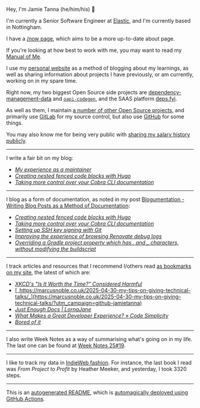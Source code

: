 Hey, I'm Jamie
Tanna (he/him/his) 👋

I'm currently a Senior Software Engineer at [Elastic](https://elastic.co/), and I'm currently based in Nottingham.

I have a [/now page](https://www.jvt.me/now/?utm_campaign=github-jamietanna), which aims to be a more up-to-date about page.

If you're looking at how best to work with me, you may want to read my [Manual of Me](https://manual.jvt.me/?utm_campaign=github-jamietanna).

I use my [personal website](https://www.jvt.me/?utm_campaign=github-jamietanna) as a method of blogging about my learnings, as well as sharing information about projects I have previously, or am currently, working on in my spare time.

Right now, my two biggest Open Source side projects are [dependency-management-data](https://dmd.tanna.dev) and [`oapi-codegen`](https://github.com/deepmap/oapi-codegen/), and the SAAS platform [deps.fyi](https://deps.fyi).

As well as them, I maintain [a number of other Open Source projects](https://www.jvt.me/open-source/?utm_campaign=github-jamietanna), and primarily use [GitLab](https://gitlab.com/jamietanna) for my source control, but also use [GitHub](https://github.com/jamietanna) for some things.

You may also know me for being very public with [sharing my salary history publicly](https://www.jvt.me/salary/?utm_campaign=github-jamietanna).

---

I write a fair bit on my blog:


- [_My experience as a maintainer_](https://www.jvt.me/posts/2025/05/20/my-experience-maintainer/?utm_campaign=github-jamietanna)
- [_Creating nested fenced code blocks with Hugo_](https://www.jvt.me/posts/2025/05/19/hugo-nested-code/?utm_campaign=github-jamietanna)
- [_Taking more control over your Cobra CLI documentation_](https://www.jvt.me/posts/2025/05/19/cobra-doc-template/?utm_campaign=github-jamietanna)

---

I blog as a form of documentation, as noted in my post [Blogumentation - Writing Blog Posts as a Method of Documentation](https://www.jvt.me/posts/2017/06/25/blogumentation/?utm_campaign=github-jamietanna):


- [_Creating nested fenced code blocks with Hugo_](https://www.jvt.me/posts/2025/05/19/hugo-nested-code/?utm_campaign=github-jamietanna)
- [_Taking more control over your Cobra CLI documentation_](https://www.jvt.me/posts/2025/05/19/cobra-doc-template/?utm_campaign=github-jamietanna)
- [_Setting up SSH key signing with Git_](https://www.jvt.me/posts/2025/05/19/git-sign-ssh/?utm_campaign=github-jamietanna)
- [_Improving the experience of browsing Renovate debug logs_](https://www.jvt.me/posts/2025/05/18/renovate-pretty-log/?utm_campaign=github-jamietanna)
- [_Overriding a Gradle project property which has . and _ characters, without modifying the buildscript_](https://www.jvt.me/posts/2025/05/14/gradle-env-property/?utm_campaign=github-jamietanna)

---

I track articles and resources that I recommend I/others read [as bookmarks on my site](https://www.jvt.me/kind/bookmarks/?utm_campaign=github-jamietanna), the latest of which are:


- [_XKCD's "Is It Worth the Time?" Considered Harmful_](https://will-keleher.com/posts/its-not-worth-the-time-yet.html?utm_campaign=github-jamietanna)
- [_https://marcusnoble.co.uk/2025-04-30-my-tips-on-giving-technical-talks/_](https://marcusnoble.co.uk/2025-04-30-my-tips-on-giving-technical-talks/?utm_campaign=github-jamietanna)
- [_Just Enough Docs | LornaJane_](https://lornajane.net/posts/2025/just-enough-docs?utm_campaign=github-jamietanna)
- [_What Makes a Great Developer Experience? » Code Simplicity_](https://www.codesimplicity.com/post/what-makes-a-great-developer-experience/?utm_campaign=github-jamietanna)
- [_Bored of it_](https://paulrobertlloyd.com/2025/087/a1/bored/?utm_campaign=github-jamietanna)

---

I also write Week Notes as a way of summarising what's going on in my life. The last one can be found at [Week Notes 25#19](https://www.jvt.me/week-notes/2025/19/?utm_campaign=github-jamietanna).

---

I like to track my data in [IndieWeb fashion](https://indieweb.org/why). For instance, the last book I read was _From Project to Profit_ by Heather Meeker, and yesterday, I took 3320 steps.

---
This is an [autogenerated README](https://www.jvt.me/posts/2022/01/12/autogenerated-profile-readme/?utm_campaign=github-jamietanna), which is [automagically deployed using GitHub Actions](https://github.com/jamietanna/jamietanna/blob/main/.github/workflows/rebuild.yml).
